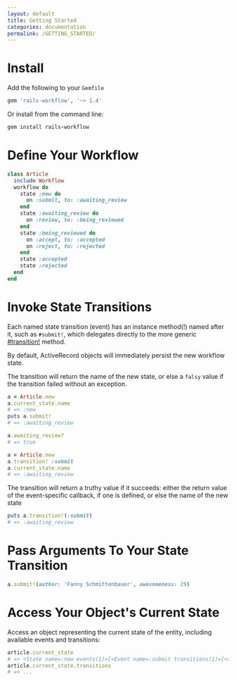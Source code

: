 ```yaml
---
layout: default
title: Getting Started
categories: documentation
permalink: /GETTING_STARTED/
---
```

# Install

Add the following to your `Gemfile`

```ruby
gem 'rails-workflow', '~> 1.4'
```

Or install from the command line:

```ruby
gem install rails-workflow
```

# Define Your Workflow

```ruby
class Article
  include Workflow
  workflow do
    state :new do
      on :submit, to: :awaiting_review
    end
    state :awaiting_review do
      on :review, to: :being_reviewed
    end
    state :being_reviewed do
      on :accept, to: :accepted
      on :reject, to: :rejected
    end
    state :accepted
    state :rejected
  end
end

```

# Invoke State Transitions

Each named state transition (event) has an instance method(!) named after it, such as `#submit!`,
which delegates directly to the more generic  [#transition!](/docs/Workflow.html#transition%21-instance_method) method.

By default, ActiveRecord objects will immediately persist the new workflow state.

The transition will return the name of the new state, or else a `falsy` value if the
transition failed without an exception.

```ruby
a = Article.new
a.current_state.name
# => :new
puts a.submit!
# => :awaiting_review

a.awaiting_review?
# => true
```

```ruby
a = Article.new
a.transition! :submit
a.current_state.name
# => :awaiting_review
```

The transition will return a truthy value if it succeeds: either the return value
of the event-specific callback, if one is defined, or else the name of the new state

```ruby
puts a.transition!(:submit)
# => :awaiting_review
```

# Pass Arguments To Your State Transition

```ruby
a.submit!(author: 'Fanny Schmittenbauer', awesomeness: 29)
```

# Access Your Object's Current State

Access an object representing the current state of the entity,
including available events and transitions:

```ruby
article.current_state
# => <State name=:new events(1)=[<Event name=:submit transitions(1)=[<to=<State name=:awaiting_review events(1)=[<Event name=:review transitions(1)=...
article.current_state.transitions
# => ...
```
